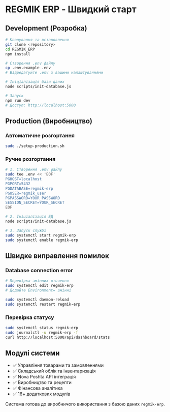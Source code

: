 # REGMIK ERP - Швидкий старт

## Development (Розробка)

```bash
# Клонування та встановлення
git clone <repository>
cd REGMIK_ERP
npm install

# Створення .env файлу
cp .env.example .env
# Відредагуйте .env з вашими налаштуваннями

# Ініціалізація бази даних
node scripts/init-database.js

# Запуск
npm run dev
# Доступ: http://localhost:5000
```

## Production (Виробництво)

### Автоматичне розгортання
```bash
sudo ./setup-production.sh
```

### Ручне розгортання
```bash
# 1. Створення .env файлу
sudo tee .env << 'EOF'
PGHOST=localhost
PGPORT=5432
PGDATABASE=regmik-erp
PGUSER=regmik_user
PGPASSWORD=YOUR_PASSWORD
SESSION_SECRET=YOUR_SECRET
EOF

# 2. Ініціалізація БД
node scripts/init-database.js

# 3. Запуск службі
sudo systemctl start regmik-erp
sudo systemctl enable regmik-erp
```

## Швидке виправлення помилок

### Database connection error
```bash
# Перевірка змінних оточення
sudo systemctl edit regmik-erp
# Додайте Environment= змінні

sudo systemctl daemon-reload
sudo systemctl restart regmik-erp
```

### Перевірка статусу
```bash
sudo systemctl status regmik-erp
sudo journalctl -u regmik-erp -f
curl http://localhost:5000/api/dashboard/stats
```

## Модулі системи
- ✅ Управління товарами та замовленнями
- ✅ Складський облік та інвентаризація  
- ✅ Nova Poshta API інтеграція
- ✅ Виробництво та рецепти
- ✅ Фінансова аналітика
- ✅ 16+ додаткових модулів

Система готова до виробничого використання з базою даних `regmik-erp`.